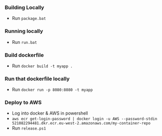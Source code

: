 ### Building Locally
* Run `package.bat`

### Running locally
* Run `run.bat`

### Build dockerfile
* Run `docker build -t myapp .`

### Run that dockerfile locally
* Run `docker run -p 8080:8080 -t myapp`

### Deploy to AWS
* Log into docker & AWS in powershell
* `aws ecr get-login-password | docker login -u AWS --password-stdin 521082294481.dkr.ecr.eu-west-2.amazonaws.com/my-container-repo`
* Run `release.ps1`